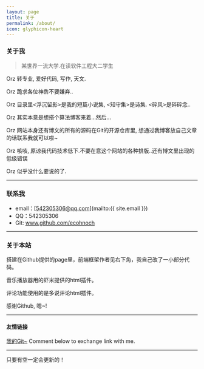 ```yaml
---
layout: page
title: 关于
permalink: /about/
icon: glyphicon-heart
---
```


### 关于我

> 某世界一流大学.在读软件工程大二学生   

Orz  转专业, 爱好代码, 写作, 天文.

Orz  跪求各位神犇不要嫌弃..

Orz  目录里<浮沉留影>是我的短篇小说集, <知守集>是诗集. <碎风>是碎碎念..

Orz  其实本意是想搭个算法博客来着...然后...

Orz  网站本身还有博文的所有的源码在Git的开源仓库里, 想通过我博客放自己文章的话联系我就可以啦~

Orz  咳咳, 原谅我代码技术低下.不要在意这个网站的各种排版..还有博文里出现的低级错误

Orz  似乎没什么要说的了. 

---

### 联系我

* email：[542305306@qq.com](mailto:{{ site.email }})
* QQ：542305306
* Git: www.github.com/ecohnoch
---

### 关于本站   

搭建在Github提供的page里，前端框架作者见右下角，我自己改了一小部分代码。

音乐播放器用的虾米提供的html插件。

评论功能使用的是多说评论html插件。

感谢Github, 嗯~!

---

#### 友情链接

[我的Git~](www.github.com/ecohnoch)
Comment below to exchange link with me.  

---

只要有空一定会更新的！

